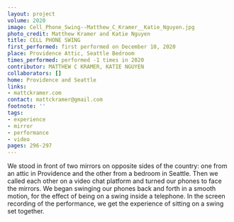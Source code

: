 ```yaml
---
layout: project
volume: 2020
image: Cell_Phone_Swing--Matthew_C_Kramer__Katie_Nguyen.jpg
photo_credit: Matthew Kramer and Katie Nguyen
title: CELL PHONE SWING
first_performed: first performed on December 10, 2020
place: Providence Attic, Seattle Bedroom
times_performed: performed -1 times in 2020
contributor: MATTHEW C KRAMER, KATIE NGUYEN
collaborators: []
home: Providence and Seattle
links:
- mattckramer.com
contact: mattckramer@gmail.com
footnote: ''
tags:
- experience
- mirror
- performance
- video
pages: 296-297
---
```

We stood in front of two mirrors on opposite sides of the country: one from an attic in Providence and the other from a bedroom in Seattle. Then we called each other on a video chat platform and turned our phones to face the mirrors. We began swinging our phones back and forth in a smooth motion, for the effect of being on a swing inside a telephone. In the screen recording of the performance, we get the experience of sitting on a swing set together.